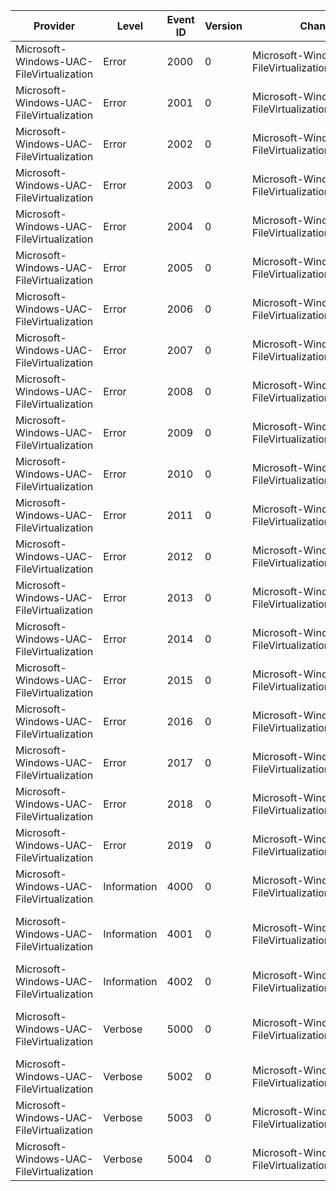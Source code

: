 Provider                                  |  Level        |  Event ID  |  Version  |  Channel                                               |  Task  |  Opcode  |  Keyword  |  Message
------------------------------------------|---------------|------------|-----------|--------------------------------------------------------|--------|----------|-----------|---------------------------------------------------------------------
Microsoft-Windows-UAC-FileVirtualization  |  Error        |  2000      |  0        |  Microsoft-Windows-UAC-FileVirtualization/Operational  |        |          |           |  Failed to register with Filter Manager.
Microsoft-Windows-UAC-FileVirtualization  |  Error        |  2001      |  0        |  Microsoft-Windows-UAC-FileVirtualization/Operational  |        |          |           |  Failed to read the settings.
Microsoft-Windows-UAC-FileVirtualization  |  Error        |  2002      |  0        |  Microsoft-Windows-UAC-FileVirtualization/Operational  |        |          |           |  Failed to read the file list.
Microsoft-Windows-UAC-FileVirtualization  |  Error        |  2003      |  0        |  Microsoft-Windows-UAC-FileVirtualization/Operational  |        |          |           |  Failed to initialize security.
Microsoft-Windows-UAC-FileVirtualization  |  Error        |  2004      |  0        |  Microsoft-Windows-UAC-FileVirtualization/Operational  |        |          |           |  Failed to start filtering.
Microsoft-Windows-UAC-FileVirtualization  |  Error        |  2005      |  0        |  Microsoft-Windows-UAC-FileVirtualization/Operational  |        |          |           |  Failed to set up the instance for a volume.
Microsoft-Windows-UAC-FileVirtualization  |  Error        |  2006      |  0        |  Microsoft-Windows-UAC-FileVirtualization/Operational  |        |          |           |  Failed to query the virtualization mode.
Microsoft-Windows-UAC-FileVirtualization  |  Error        |  2007      |  0        |  Microsoft-Windows-UAC-FileVirtualization/Operational  |        |          |           |  Failed to query virtual store file information.
Microsoft-Windows-UAC-FileVirtualization  |  Error        |  2008      |  0        |  Microsoft-Windows-UAC-FileVirtualization/Operational  |        |          |           |  Failed to select which file to create.
Microsoft-Windows-UAC-FileVirtualization  |  Error        |  2009      |  0        |  Microsoft-Windows-UAC-FileVirtualization/Operational  |        |          |           |  Failed to create a stream handle context.
Microsoft-Windows-UAC-FileVirtualization  |  Error        |  2010      |  0        |  Microsoft-Windows-UAC-FileVirtualization/Operational  |        |          |           |  Failed to set the stream handle context.
Microsoft-Windows-UAC-FileVirtualization  |  Error        |  2011      |  0        |  Microsoft-Windows-UAC-FileVirtualization/Operational  |        |          |           |  Failed to perform the administrator access check.
Microsoft-Windows-UAC-FileVirtualization  |  Error        |  2012      |  0        |  Microsoft-Windows-UAC-FileVirtualization/Operational  |        |          |           |  Failed to prepare for delayed virtualization.
Microsoft-Windows-UAC-FileVirtualization  |  Error        |  2013      |  0        |  Microsoft-Windows-UAC-FileVirtualization/Operational  |        |          |           |  Failed to perform delayed virtualization.
Microsoft-Windows-UAC-FileVirtualization  |  Error        |  2014      |  0        |  Microsoft-Windows-UAC-FileVirtualization/Operational  |        |          |           |  Failed to switch one or more delayed file objects.
Microsoft-Windows-UAC-FileVirtualization  |  Error        |  2015      |  0        |  Microsoft-Windows-UAC-FileVirtualization/Operational  |        |          |           |  Failed to create the virtual file path.
Microsoft-Windows-UAC-FileVirtualization  |  Error        |  2016      |  0        |  Microsoft-Windows-UAC-FileVirtualization/Operational  |        |          |           |  Failed to copy the file into the virtual store.
Microsoft-Windows-UAC-FileVirtualization  |  Error        |  2017      |  0        |  Microsoft-Windows-UAC-FileVirtualization/Operational  |        |          |           |  Failed to perform the merged directory query.
Microsoft-Windows-UAC-FileVirtualization  |  Error        |  2018      |  0        |  Microsoft-Windows-UAC-FileVirtualization/Operational  |        |          |           |  Failed to query information for the file object.
Microsoft-Windows-UAC-FileVirtualization  |  Error        |  2019      |  0        |  Microsoft-Windows-UAC-FileVirtualization/Operational  |        |          |           |  Failed to check target file for WRP protection.
Microsoft-Windows-UAC-FileVirtualization  |  Information  |  4000      |  0        |  Microsoft-Windows-UAC-FileVirtualization/Operational  |        |          |           |  Virtual file '{FileNameBuffer}' created.
Microsoft-Windows-UAC-FileVirtualization  |  Information  |  4001      |  0        |  Microsoft-Windows-UAC-FileVirtualization/Operational  |        |          |           |  Virtual file '{FileNameBuffer}' renamed to '{TargetFileNameBuffer}'
Microsoft-Windows-UAC-FileVirtualization  |  Information  |  4002      |  0        |  Microsoft-Windows-UAC-FileVirtualization/Operational  |        |          |           |  Virtual delete of file '{FileNameBuffer}' requested.
Microsoft-Windows-UAC-FileVirtualization  |  Verbose      |  5000      |  0        |  Microsoft-Windows-UAC-FileVirtualization/Operational  |        |          |           |  Operation on file '{FileNameBuffer}' excluded from virtualization.
Microsoft-Windows-UAC-FileVirtualization  |  Verbose      |  5002      |  0        |  Microsoft-Windows-UAC-FileVirtualization/Operational  |        |          |           |  Delayed virtual file '{FileNameBuffer}' not virtualized.
Microsoft-Windows-UAC-FileVirtualization  |  Verbose      |  5003      |  0        |  Microsoft-Windows-UAC-FileVirtualization/Operational  |        |          |           |  Access was denied on WRP file '{FileNameBuffer}'
Microsoft-Windows-UAC-FileVirtualization  |  Verbose      |  5004      |  0        |  Microsoft-Windows-UAC-FileVirtualization/Operational  |        |          |           |  Access was denied to delete file '{FileNameBuffer}'